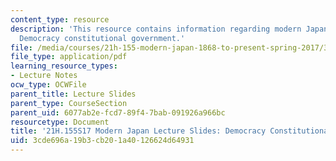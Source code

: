 ```yaml
---
content_type: resource
description: 'This resource contains information regarding modern Japan lecture slides:
  Democracy constitutional government.'
file: /media/courses/21h-155-modern-japan-1868-to-present-spring-2017/3cde696a19b3cb201a40126624d64931_MIT21H_155S17_Government.pdf
file_type: application/pdf
learning_resource_types:
- Lecture Notes
ocw_type: OCWFile
parent_title: Lecture Slides
parent_type: CourseSection
parent_uid: 6077ab2e-fcd7-89f4-7bab-091926a966bc
resourcetype: Document
title: '21H.155S17 Modern Japan Lecture Slides: Democracy Constitutional Government'
uid: 3cde696a-19b3-cb20-1a40-126624d64931
---
```

